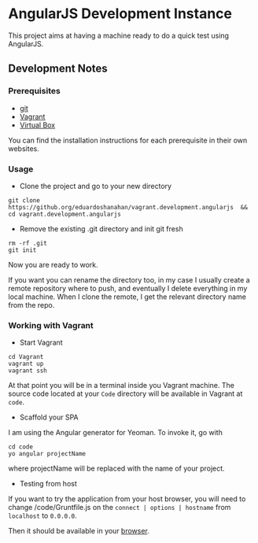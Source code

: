 # AngularJS Development Instance

This project aims at having a machine ready to do a quick test using AngularJS.

## Development Notes

### Prerequisites

* [git](https://git-scm.com/)
* [Vagrant](https://www.vagrantup.com/)
* [Virtual Box](https://www.virtualbox.org)

You can find the installation instructions for each prerequisite in their own websites.

### Usage

* Clone the project and go to your new directory
```
git clone https://github.org/eduardoshanahan/vagrant.development.angularjs  && cd vagrant.development.angularjs
```

* Remove the existing .git directory and init git fresh
```
rm -rf .git
git init
```

Now you are ready to work.

If you want you can rename the directory too, in my case I usually create a remote repository where to push, and eventually I delete everything in my local machine. When I clone the remote, I get the relevant directory name from the repo.

### Working with Vagrant

* Start Vagrant
```
cd Vagrant
vagrant up
vagrant ssh
```

At that point you will be in a terminal inside you Vagrant machine. The source code located at your `Code` directory will be available in Vagrant at `code`.

* Scaffold your SPA

I am using the Angular generator for Yeoman. To invoke it, go with
```
cd code
yo angular projectName
```
where projectName will be replaced with the name of your project.

* Testing from host

If you want to try the application from your host browser, you will need to change /code/Gruntfile.js on the `connect | options | hostname` from `localhost` to `0.0.0.0`.

Then it should be available in your [browser](http://192.168.65.2:9000).

